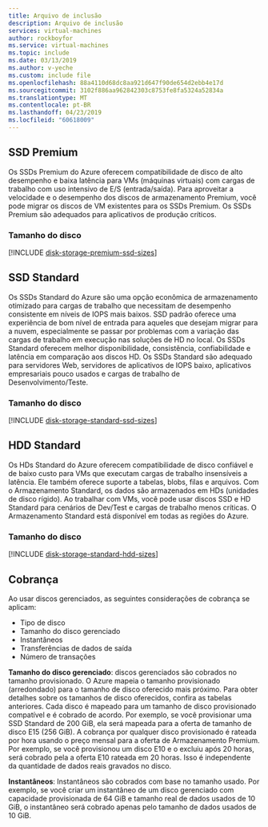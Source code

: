```yaml
---
title: Arquivo de inclusão
description: Arquivo de inclusão
services: virtual-machines
author: rockboyfor
ms.service: virtual-machines
ms.topic: include
ms.date: 03/13/2019
ms.author: v-yeche
ms.custom: include file
ms.openlocfilehash: 88a4110d68dc8aa921d647f90de654d2ebb4e17d
ms.sourcegitcommit: 3102f886aa962842303c8753fe8fa5324a52834a
ms.translationtype: MT
ms.contentlocale: pt-BR
ms.lasthandoff: 04/23/2019
ms.locfileid: "60618009"
---
```

## <a name="premium-ssd"></a>SSD Premium

Os SSDs Premium do Azure oferecem compatibilidade de disco de alto desempenho e baixa latência para VMs (máquinas virtuais) com cargas de trabalho com uso intensivo de E/S (entrada/saída). Para aproveitar a velocidade e o desempenho dos discos de armazenamento Premium, você pode migrar os discos de VM existentes para os SSDs Premium. Os SSDs Premium são adequados para aplicativos de produção críticos.

### <a name="disk-size"></a>Tamanho do disco
[!INCLUDE [disk-storage-premium-ssd-sizes](disk-storage-premium-ssd-sizes.md)]

## <a name="standard-ssd"></a>SSD Standard

Os SSDs Standard do Azure são uma opção econômica de armazenamento otimizado para cargas de trabalho que necessitam de desempenho consistente em níveis de IOPS mais baixos. SSD padrão oferece uma experiência de bom nível de entrada para aqueles que desejam migrar para a nuvem, especialmente se passar por problemas com a variação das cargas de trabalho em execução nas soluções de HD no local. Os SSDs Standard oferecem melhor disponibilidade, consistência, confiabilidade e latência em comparação aos discos HD. Os SSDs Standard são adequado para servidores Web, servidores de aplicativos de IOPS baixo, aplicativos empresariais pouco usados e cargas de trabalho de Desenvolvimento/Teste.

### <a name="disk-size"></a>Tamanho do disco
[!INCLUDE [disk-storage-standard-ssd-sizes](disk-storage-standard-ssd-sizes.md)]

## <a name="standard-hdd"></a>HDD Standard

Os HDs Standard do Azure oferecem compatibilidade de disco confiável e de baixo custo para VMs que executam cargas de trabalho insensíveis a latência. Ele também oferece suporte a tabelas, blobs, filas e arquivos. Com o Armazenamento Standard, os dados são armazenados em HDs (unidades de disco rígido). Ao trabalhar com VMs, você pode usar discos SSD e HD Standard para cenários de Dev/Test e cargas de trabalho menos críticas. O Armazenamento Standard está disponível em todas as regiões do Azure.

### <a name="disk-size"></a>Tamanho do disco
[!INCLUDE [disk-storage-standard-hdd-sizes](disk-storage-standard-hdd-sizes.md)]

## <a name="billing"></a>Cobrança

Ao usar discos gerenciados, as seguintes considerações de cobrança se aplicam:

- Tipo de disco
- Tamanho do disco gerenciado
- Instantâneos
- Transferências de dados de saída
- Número de transações

**Tamanho do disco gerenciado**: discos gerenciados são cobrados no tamanho provisionado. O Azure mapeia o tamanho provisionado (arredondado) para o tamanho de disco oferecido mais próximo. Para obter detalhes sobre os tamanhos de disco oferecidos, confira as tabelas anteriores. Cada disco é mapeado para um tamanho de disco provisionado compatível e é cobrado de acordo. Por exemplo, se você provisionar uma SSD Standard de 200 GiB, ela será mapeada para a oferta de tamanho de disco E15 (256 GiB). A cobrança por qualquer disco provisionado é rateada por hora usando o preço mensal para a oferta de Armazenamento Premium. Por exemplo, se você provisionou um disco E10 e o excluiu após 20 horas, será cobrado pela a oferta E10 rateada em 20 horas. Isso é independente da quantidade de dados reais gravados no disco.

**Instantâneos**: Instantâneos são cobrados com base no tamanho usado. Por exemplo, se você criar um instantâneo de um disco gerenciado com capacidade provisionada de 64 GiB e tamanho real de dados usados de 10 GiB, o instantâneo será cobrado apenas pelo tamanho de dados usados de 10 GiB.